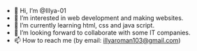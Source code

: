 - 👋 Hi, I’m @Illya-01
- 👀 I’m interested in web development and making websites.
- 🌱 I’m currently learning html, css and java script.
- 💞️ I’m looking forward to collaborate with some IT companies.
- 📫 How to reach me (by email: illyaroman103@gmail.com)

<!---
Illya-01/Illya-01 is a ✨ special ✨ repository because its `README.md` (this file) appears on your GitHub profile.
You can click the Preview link to take a look at your changes.
--->
